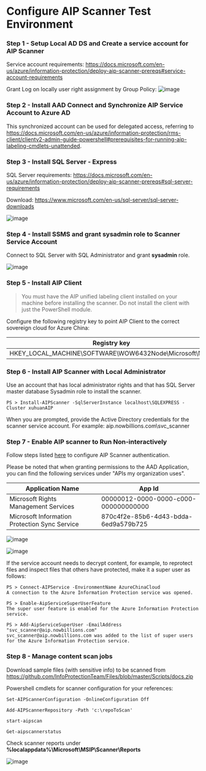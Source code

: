 # Configure AIP Scanner Test Environment

### Step 1 - Setup Local AD DS and Create a service account for AIP Scanner

Service account requirements: https://docs.microsoft.com/en-us/azure/information-protection/deploy-aip-scanner-prereqs#service-account-requirements

Grant Log on locally user right assignment by Group Policy:
![image](https://user-images.githubusercontent.com/96280581/161222632-596c3251-0b52-453d-980f-1f705e208102.png)


### Step 2 - Install AAD Connect and Synchronize AIP Service Account to Azure AD

This synchronized account can be used for delegated access, referring to https://docs.microsoft.com/en-us/azure/information-protection/rms-client/clientv2-admin-guide-powershell#prerequisites-for-running-aip-labeling-cmdlets-unattended.

### Step 3 - Install SQL Server - Express

SQL Server requirements: https://docs.microsoft.com/en-us/azure/information-protection/deploy-aip-scanner-prereqs#sql-server-requirements

Download: https://www.microsoft.com/en-us/sql-server/sql-server-downloads

![image](https://user-images.githubusercontent.com/96280581/161218209-05002896-d343-4976-8d73-1cc709bb0c5f.png)

### Step 4 - Install SSMS and grant sysadmin role to Scanner Service Account

Connect to SQL Server with SQL Administrator and grant **sysadmin** role.

![image](https://user-images.githubusercontent.com/96280581/161259973-850331bb-bac8-429b-846f-49c6531478cb.png)


### Step 5 - Install AIP Client

> You must have the AIP unified labeling client installed on your machine before installing the scanner. Do not install the client with just the PowerShell module.

Configure the following registry key to point AIP Client to the correct sovereign cloud for Azure China:

  Registry key  | Type | Name | Value
  ------------- | ------------- | ------------- | -------------
  HKEY_LOCAL_MACHINE\SOFTWARE\WOW6432Node\Microsoft\MSIP |  REG_DWORD | CloudEnvType | 6

### Step 6 - Install AIP Scanner with Local Administrator

Use an account that has local administrator rights and that has SQL Server master database Sysadmin role to install the scanner.

```
PS > Install-AIPScanner -SqlServerInstance localhost\SQLEXPRESS -Cluster xuhuanAIP
```

When you are prompted, provide the Active Directory credentials for the scanner service account. For example: aip.nowbillions.com\svc_scanner

### Step 7 - Enable AIP scanner to Run Non-interactively

Follow steps listed [here](https://docs.microsoft.com/en-us/azure/information-protection/rms-client/clientv2-admin-guide-powershell#how-to-label-files-non-interactively-for-azure-information-protection) to configure AIP Scanner authentication.

Please be noted that when granting permissions to the AAD Application, you can find the following services under "APIs my organization uses".

Application Name | App Id
------------- | ------------- | 
Microsoft Rights Management Services | 00000012-0000-0000-c000-000000000000
Microsoft Information Protection Sync Service | 870c4f2e-85b6-4d43-bdda-6ed9a579b725


![image](https://user-images.githubusercontent.com/96280581/161228575-a5616b5c-eb05-413e-b311-287bee3966de.png)

![image](https://user-images.githubusercontent.com/96280581/161229349-dbe2c9f4-43f7-439d-8b0f-a1847270722d.png)

If the service account needs to decrypt content, for example, to reprotect files and inspect files that others have protected, make it a super user as follows:

```
PS > Connect-AIPService -EnvironmentName AzureChinaCloud
A connection to the Azure Information Protection service was opened.

PS > Enable-AipServiceSuperUserFeature
The super user feature is enabled for the Azure Information Protection service.

PS > Add-AipServiceSuperUser -EmailAddress "svc_scanner@aip.nowbillions.com" 
svc_scanner@aip.nowbillions.com was added to the list of super users for the Azure Information Protection service.

```

### Step 8 - Manage content scan jobs

Download sample files (with sensitive info) to be scanned from https://github.com/InfoProtectionTeam/Files/blob/master/Scripts/docs.zip

Powershell cmdlets for scanner configuration for your references:

```
Set-AIPScannerConfiguration -OnlineConfiguration Off

Add-AIPScannerRepository -Path 'c:\repoToScan'

start-aipscan

Get-aipscannerstatus
```

Check scanner reports under **%localappdata%\Microsoft\MSIP\Scanner\Reports**

![image](https://user-images.githubusercontent.com/96280581/161262126-855ca795-d496-4c73-a7ea-0248e357a6e2.png)


